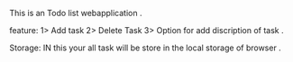 This is an Todo list webapplication .
 
 feature: 
 1>  Add task 
 2> Delete Task 
 3> Option for add discription of task .

 Storage:
  IN this your all task will be store in the local storage of browser  .  
